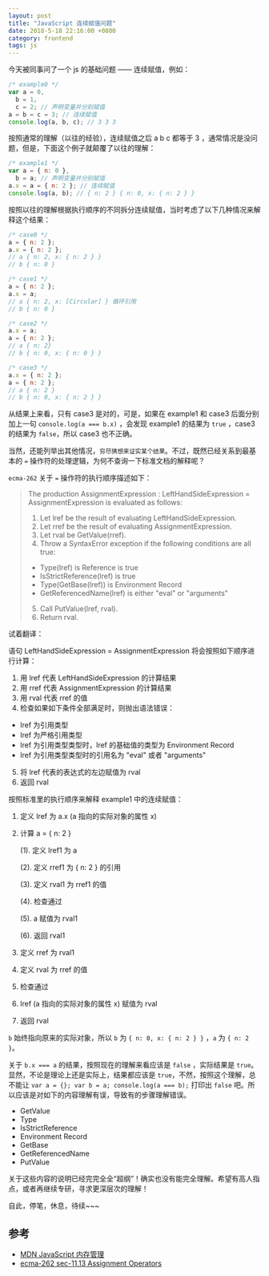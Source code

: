 ```yaml
---
layout: post
title: "JavaScript 连续赋值问题"
date: 2018-5-18 22:16:00 +0800
category: frontend
tags: js
---
```


今天被同事问了一个 js 的基础问题 —— 连续赋值，例如：

```js
/* example0 */
var a = 0,
  b = 1,
  c = 2; // 声明变量并分别赋值
a = b = c = 3; // 连续赋值
console.log(a, b, c); // 3 3 3
```

按照通常的理解（以往的经验），连续赋值之后 a b c 都等于 3 ，通常情况是没问题，但是，下面这个例子就颠覆了以往的理解：

```js
/* example1 */
var a = { n: 0 },
  b = a; // 声明变量并分别赋值
a.x = a = { n: 2 }; // 连续赋值
console.log(a, b); // { n: 2 } { n: 0, x: { n: 2 } }
```

按照以往的理解根据执行顺序的不同拆分连续赋值，当时考虑了以下几种情况来解释这个结果：

```js
/* case0 */
a = { n: 2 };
a.x = { n: 2 };
// a { n: 2, x: { n: 2 } }
// b { n: 0 }

/* case1 */
a = { n: 2 };
a.x = a;
// a { n: 2, x: [Circular] } 循环引用
// b { n: 0 }

/* case2 */
a.x = a;
a = { n: 2 };
// a { n: 2}
// b { n: 0, x: { n: 0 } }

/* case3 */
a.x = { n: 2 };
a = { n: 2 };
// a { n: 2 }
// b { n: 0, x: { n: 2 } }
```

从结果上来看，只有 case3 是对的，可是，如果在 example1 和 case3 后面分别加上一句 `console.log(a === b.x)` ，会发现 example1 的结果为 `true` ，case3 的结果为 `false`，所以 case3 也不正确。

当然，还能列举出其他情况，`穷尽猜想来证实某个结果`。不过，既然已经关系到最基本的 `=` 操作符的处理逻辑，为何不查询一下标准文档的解释呢？

`ecma-262` 关于 `=` 操作符的执行顺序描述如下：

> The production AssignmentExpression : LeftHandSideExpression = AssignmentExpression is evaluated as follows:
>
> 1.  Let lref be the result of evaluating LeftHandSideExpression.
> 2.  Let rref be the result of evaluating AssignmentExpression.
> 3.  Let rval be GetValue(rref).
> 4.  Throw a SyntaxError exception if the following conditions are all true:
>
> * Type(lref) is Reference is true
> * IsStrictReference(lref) is true
> * Type(GetBase(lref)) is Environment Record
> * GetReferencedName(lref) is either "eval" or "arguments"
>
> 5.  Call PutValue(lref, rval).
> 6.  Return rval.

试着翻译：

语句 LeftHandSideExpression = AssignmentExpression 将会按照如下顺序进行计算：

1.  用 lref 代表 LeftHandSideExpression 的计算结果
2.  用 rref 代表 AssignmentExpression 的计算结果
3.  用 rval 代表 rref 的值
4.  检查如果如下条件全部满足时，则抛出语法错误：

* lref 为引用类型
* lref 为严格引用类型
* lref 为引用类型类型时，lref 的基础值的类型为 Environment Record
* lref 为引用类型类型时的引用名为 "eval" 或者 "arguments"

5.  将 lref 代表的表达式的左边赋值为 rval
6.  返回 rval

按照标准里的执行顺序来解释 example1 中的连续赋值：

1.  定义 lref 为 a.x (a 指向的实际对象的属性 x)
2.  计算 a = { n: 2 }

    (1). 定义 lref1 为 a

    (2). 定义 rref1 为 { n: 2 } 的引用

    (3). 定义 rval1 为 rref1 的值

    (4). 检查通过

    (5). a 赋值为 rval1

    (6). 返回 rval1

3.  定义 rref 为 rval1
4.  定义 rval 为 rref 的值
5.  检查通过
6.  lref (a 指向的实际对象的属性 x) 赋值为 rval
7.  返回 rval

`b` 始终指向原来的实际对象，所以 `b` 为 `{ n: 0, x: { n: 2 } }` ，`a` 为 `{ n: 2 }`。

关于 `b.x === a` 的结果，按照现在的理解来看应该是 `false` ，实际结果是 `true`。显然，不论是理论上还是实际上，结果都应该是 `true`，不然，按照这个理解，总不能让 `var a = {}; var b = a; console.log(a === b);` 打印出 `false` 吧。所以应该是对如下的内容理解有误，导致有的步骤理解错误。

* GetValue
* Type
* IsStrictReference
* Environment Record
* GetBase
* GetReferencedName
* PutValue

关于这些内容的说明已经完完全全“超纲”！确实也没有能完全理解。希望有高人指点，或者再继续专研，寻求更深层次的理解！

自此，停笔，休息，待续~~~

## 参考

* [MDN JavaScript 内存管理](https://developer.mozilla.org/zh-CN/docs/Web/JavaScript/Memory_Management)
* [ecma-262 sec-11.13 Assignment Operators](https://www.ecma-international.org/ecma-262/5.1/#sec-11.13)

